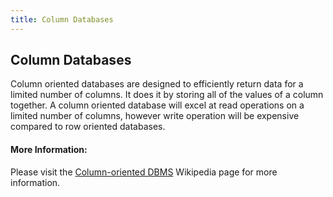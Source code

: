 ```yaml
---
title: Column Databases
---
```

## Column Databases
Column oriented databases are designed to efficiently return data for a limited number of columns. It does it by storing all of the values of a column together. A column oriented database will excel at read operations on a limited number of columns, however write operation will be expensive compared to row oriented databases.

#### More Information:
<!-- Please add any articles you think might be helpful to read before writing the article -->
Please visit the <a href="https://en.wikipedia.org/wiki/Column-oriented_DBMS" target="_blank">Column-oriented DBMS</a> Wikipedia page for more information.
